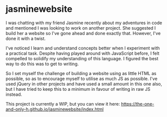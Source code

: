 # jasminewebsite
I was chatting with my friend Jasmine recently about my adventures in code and mentioned I was looking to work on another project. She suggested I build her a website so I've gone ahead and done exactly that. However, I've done it with a twist.

I've noticed I learn and understand concepts better when I experiment with a practical task. Despite having played around with JavaScript before, I felt compelled to solidify my understanding of this language. I figured the best way to do this was to get to writing.

So I set myself the challenge of building a website using as little HTML as possible, so as to encourage myself to utilise as much JS as possible. I've used jQuery in other projects and have used a small amount in this one also, but I have tried to keep this to a minimum in favour of writing in raw JS instead.

This project is currently a WIP, but you can view it here: https://the-one-and-only-h.github.io/jasminewebsite/index.html


